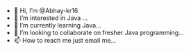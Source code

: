 - 👋 Hi, I’m @Abhay-kr16
- 👀 I’m interested in Java ...
- 🌱 I’m currently learning  Java...
- 💞️ I’m looking to collaborate on fresher Java programming...
- 📫 How to reach me just email me...

<!---
Abhay-kr16/Abhay-kr16 is a ✨ special ✨ repository because its `README.md` (this file) appears on your GitHub profile.
You can click the Preview link to take a look at your changes.
--->
